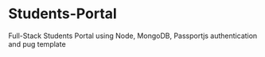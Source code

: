 # Students-Portal
Full-Stack Students Portal using Node, MongoDB, Passportjs authentication and pug template

